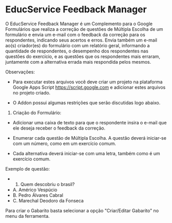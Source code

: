 # EducService Feedback Manager

O EducService Feedback Manager é um Complemento para o Google Formulários que realiza a correção de questões de Múltipla Escolha de um formulário e envia um e-mail com o feedback da correção para os respondentes, indicando seus acertos e erros. Envia também um e-mail ao(s) criador(es) do formulário com um relatório geral, informando a quantidade de respondentes, o desempenho dos respondentes nas questões do exercício, e as questões que os respondentes mais erraram, juntamente com a alternativa errada mais respondida pelos mesmos.

Observações:

* Para executar estes arquivos você deve criar um projeto na plataforma Google Apps Script <https://script.google.com> e adicionar estes arquivos no projeto criado.

* O Addon possui algumas restrições que serão discutidas logo abaixo.

1. Criação do Formulário:

* Adicionar uma caixa de texto para que o respondente insira o e-mail que ele deseja receber o feedback da correção.

* Enumerar cada questão de Múltipla Escolha. A questão deverá iniciar-se com um número, como em um exercício comum.

* Cada alternativa deverá iniciar-se com uma letra, também como é um exercício comum.

Exemplo de questão:
 * 1) Quem descobriu o brasil?
 * A. Américo Vespúcio
 * B. Pedro Álvares Cabral
 * C. Marechal Deodoro da Fonseca

Para criar o Gabarito basta selecionar a opção "Criar/Editar Gabarito" no menu da ferramenta.
